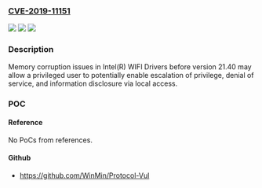 ### [CVE-2019-11151](https://cve.mitre.org/cgi-bin/cvename.cgi?name=CVE-2019-11151)
![](https://img.shields.io/static/v1?label=Product&message=Intel(R)%20WIFI%20Drivers%20and%20Intel(R)%20PROSet%2FWireless%20WiFi%20Software%20extension%20DLL&color=blue)
![](https://img.shields.io/static/v1?label=Version&message=n%2Fa&color=blue)
![](https://img.shields.io/static/v1?label=Vulnerability&message=Escalation%20of%20Privilege%2C%20Denial%20of%20Service%2C%20Information%20Disclosure&color=brighgreen)

### Description

Memory corruption issues in Intel(R) WIFI Drivers before version 21.40 may allow a privileged user to potentially enable escalation of privilege, denial of service, and information disclosure via local access.

### POC

#### Reference
No PoCs from references.

#### Github
- https://github.com/WinMin/Protocol-Vul

